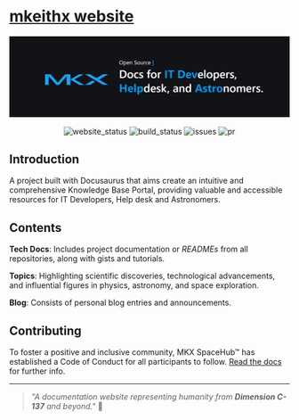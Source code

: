 

# [mkeithx website](https://mkeithx.github.io/)

![mkeithX](./assets/github-banner.png)



<div align="center">

![website_status](https://img.shields.io/website?url=https%3A%2F%2Fmkeithx.github.io%2F&style=for-the-badge&label=Website)
![build_status](https://img.shields.io/github/actions/workflow/status/mkeithx/mkeithx.github.io/deploy.yml?style=for-the-badge)
![issues](https://img.shields.io/github/issues/mkeithx/mkeithx.github.io?style=for-the-badge
)
![pr](https://img.shields.io/github/issues-pr/mkeithx/mkeithx.github.io?style=for-the-badge
)


</div>

## Introduction

A project built with Docusaurus that aims create an intuitive and comprehensive Knowledge Base Portal, providing valuable and accessible resources for IT Developers, Help desk and Astronomers. 

<!-- [**MKX SpaceHub**](https://mkeithx.github.io/)™ a project built with Docusaurus that aims create an intuitive and comprehensive Knowledge Base Portal, providing valuable and accessible resources for all. [Learn more](https://mkeithx.github.io/docs). -->

## Contents

**Tech Docs**: Includes project documentation or _READMEs_ from all repositories, along with gists and tutorials.

**Topics**: Highlighting scientific discoveries, technological advancements, and influential figures in physics, astronomy, and space exploration.

**Blog**: Consists of personal blog entries and announcements.

## Contributing

To foster a positive and inclusive community, MKX SpaceHub™ has established a Code of Conduct for all participants to follow. [Read the docs](https://mkeithx.github.io/community) for further info.

---

> _"A documentation website representing humanity from **Dimension C-137** and beyond."_
> 🚀

